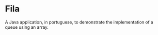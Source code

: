 #  Fila

A Java application, in portuguese, to demonstrate the implementation of a queue using an array.
